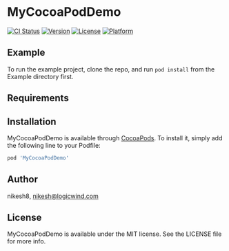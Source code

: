 # MyCocoaPodDemo

[![CI Status](https://img.shields.io/travis/nikesh8/MyCocoaPodDemo.svg?style=flat)](https://travis-ci.org/nikesh8/MyCocoaPodDemo)
[![Version](https://img.shields.io/cocoapods/v/MyCocoaPodDemo.svg?style=flat)](https://cocoapods.org/pods/MyCocoaPodDemo)
[![License](https://img.shields.io/cocoapods/l/MyCocoaPodDemo.svg?style=flat)](https://cocoapods.org/pods/MyCocoaPodDemo)
[![Platform](https://img.shields.io/cocoapods/p/MyCocoaPodDemo.svg?style=flat)](https://cocoapods.org/pods/MyCocoaPodDemo)

## Example

To run the example project, clone the repo, and run `pod install` from the Example directory first.

## Requirements

## Installation

MyCocoaPodDemo is available through [CocoaPods](https://cocoapods.org). To install
it, simply add the following line to your Podfile:

```ruby
pod 'MyCocoaPodDemo'
```

## Author

nikesh8, nikesh@logicwind.com

## License

MyCocoaPodDemo is available under the MIT license. See the LICENSE file for more info.
